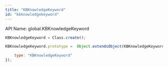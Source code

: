 ```yaml
---
title: "KBKnowledgeKeyword"
id: "kbknowledgekeyword"
---
```


API Name: global.KBKnowledgeKeyword

```js
KBKnowledgeKeyword = Class.create();

KBKnowledgeKeyword.prototype =  Object.extendsObject(KBKnowledgeKeywordSNC, {

	type: "KBKnowledgeKeyword"
});
```